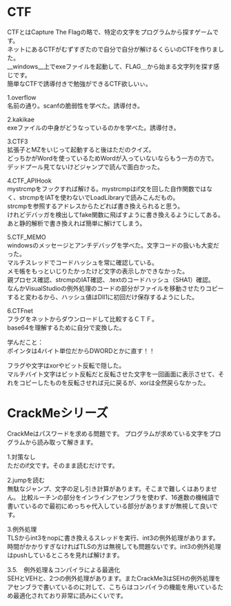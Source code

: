 # CTF
CTFとはCapture The Flagの略で、特定の文字をプログラムから探すゲームです。<br>
ネットにあるCTFがむずすぎたので自分で自分が解けるくらいのCTFを作りました。<br>
__windows__上でexeファイルを起動して、FLAG＿から始まる文字列を探す感じです。<br>
簡単なCTFで誘導付きで勉強ができるCTF欲しいぃ。<br>

1.overflow<br>
名前の通り。scanfの脆弱性を学べた。誘導付き。<br>

2.kakikae<br>
exeファイルの中身がどうなっているのかを学べた。誘導付き。<br>

3.CTF3<br>
拡張子とMZをいじって起動すると後はただのクイズ。<br>どっちかがWordを使っているためWordが入っていないならもう一方の方で。<br>
デッドプール見てないけどジャンプで読んで面白かった。<br>

4.CTF_APIHook<br>
mystrcmpをフックすれば解ける。mystrcmpはif文を回した自作関数ではなく、strcmpをIATを使わないでLoadLibraryで読みこんだもの。<br>
strcmpを参照するアドレスからたどれば書き換えられると思う。<br>
けれどデバッガを検出してfake関数に飛ばすように書き換えるようにしてある。<br>
あと静的解析で書き換えれば簡単に解けてしまう。<br>

5.CTF_MEMO<br>
windowsのメッセージとアンチデバッグを学べた。文字コードの扱いも大変だった。<br>
マルチスレッドでコードハッシュを常に確認している。<br>
メモ帳をもっといじりたかったけど文字の表示しかできなかった。<br>
親プロセス確認、strcmpのIAT確認、.textのコードハッシュ（SHA1）確認。<br>
なんかVisualStudioの例外処理のコードの部分がファイルを移動させたりコピーすると変わるから、ハッシュ値はDll1に初回だけ保存するようにした。<br>

6.CTFnet<br>
フラグをネットからダウンロードして比較するＣＴＦ。<br>
base64を理解するために自分で変換した。

学んだこと：<br>
ポインタは4バイト単位だからDWORDとかに直す！！<br>

フラグや文字はxorやビット反転で隠した。<br>マルチバイト文字はビット反転だと反転させた文字を一回画面に表示させて、それをコピーしたものを反転させれば元に戻るが、xorは全然戻らなかった。<br>


# CrackMeシリーズ<br>
CrackMeはパスワードを求める問題です。
プログラムが求めている文字をプログラムから読み取って解きます。

1.対策なし<br>
ただのif文です。そのまま読むだけです。

2.jumpを読む<br>
無駄なジャンプ、文字の足し引き計算があります。そこまで難しくはありません。
比較ルーチンの部分をインラインアセンブラを使わず、16進数の機械語で書いているので最初にめっちゃ代入している部分がありますが無視して良いです。

3.例外処理<br>
TLSからint3をnopに書き換えるスレッドを実行、int3の例外処理があります。<br>
時間がかかりすぎなければTLSの方は無視しても問題ないです。int3の例外処理はpushしているところを見れば解けます。
  
3.5.　例外処理＆コンパイラによる最適化<br>
SEHとVEHと、2つの例外処理があります。またCrackMe3はSEHの例外処理をアセンブラで書いているのに対して、こちらはコンパイラの機能を用いているため最適化されており非常に読みにくいです。


